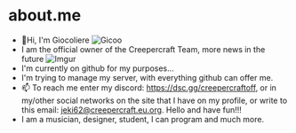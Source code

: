 # about.me
- 👋Hi, I'm Giocoliere
![Gicoo](https://i.imgur.com/gdmOzZY.jpg?size=128)
- I am the official owner of the Creepercraft Team, more news in the future
 ![Imgur](https://i.imgur.com/HjR9d1V.png)
- I'm currently on github for my purposes...
- I'm trying to manage my server, with everything github can offer me.
- 📫 To reach me enter my discord: https://dsc.gg/creepercraftoff,
    or in my/other social networks on the site that I have on my profile, or write to this email: jeki62@creepercraft.eu.org. Hello and have fun!!!
- I am a musician, designer, student, I can program and much more.
<!---
Giocoliere/about.me is a ✨ special ✨ repository because its `README.md` (this file) appears on your GitHub profile.
You can click the Preview link to take a look at your changes.
--->

